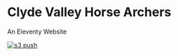 # Clyde Valley Horse Archers
An Eleventy Website

[![s3 push](https://github.com/midtownsystems/clydevalleyhorsearchers/actions/workflows/main.yml/badge.svg)](https://github.com/midtownsystems/clydevalleyhorsearchers/actions/workflows/main.yml)

